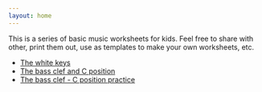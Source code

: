 ```yaml
---
layout: home
---
```


This is a series of basic music worksheets for kids.  Feel free to share with
other, print them out, use as templates to make your own worksheets, etc.

* [The white keys](lessons/beginner/the-white-keys)
* [The bass clef and C position](lessons/beginner/bass-clef-c-position)
* [The bass clef - C position practice](lessons/beginner/bass-clef-c-position-practice)
